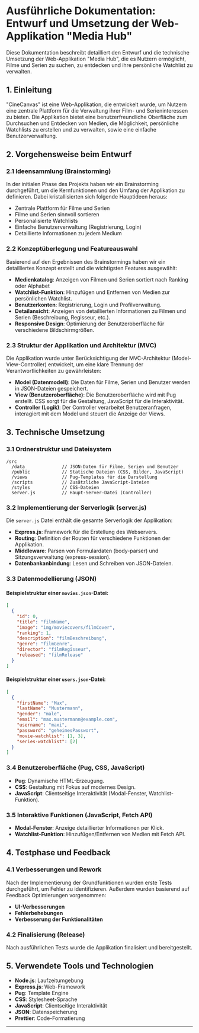 # Ausführliche Dokumentation: Entwurf und Umsetzung der Web-Applikation "Media Hub"

Diese Dokumentation beschreibt detailliert den Entwurf und die technische Umsetzung der Web-Applikation "Media Hub", die es Nutzern ermöglicht, Filme und Serien zu suchen, zu entdecken und ihre persönliche Watchlist zu verwalten.

## 1. Einleitung

"CineCanvas" ist eine Web-Applikation, die entwickelt wurde, um Nutzern eine zentrale Plattform für die Verwaltung ihrer Film- und Serieninteressen zu bieten. Die Applikation bietet eine benutzerfreundliche Oberfläche zum Durchsuchen und Entdecken von Medien, die Möglichkeit, persönliche Watchlists zu erstellen und zu verwalten, sowie eine einfache Benutzerverwaltung.

## 2. Vorgehensweise beim Entwurf

### 2.1 Ideensammlung (Brainstorming)

In der initialen Phase des Projekts haben wir ein Brainstorming durchgeführt, um die Kernfunktionen und den Umfang der Applikation zu definieren. Dabei kristallisierten sich folgende Hauptideen heraus:

- Zentrale Plattform für Filme und Serien
- Filme und Serien sinnvoll sortieren
- Personalisierte Watchlists
- Einfache Benutzerverwaltung (Registrierung, Login)
- Detaillierte Informationen zu jedem Medium

### 2.2 Konzeptüberlegung und Featureauswahl

Basierend auf den Ergebnissen des Brainstormings haben wir ein detailliertes Konzept erstellt und die wichtigsten Features ausgewählt:

- **Medienkatalog**: Anzeigen von Filmen und Serien sortiert nach Ranking oder Alphabet
- **Watchlist-Funktion**: Hinzufügen und Entfernen von Medien zur persönlichen Watchlist.
- **Benutzerkonten**: Registrierung, Login und Profilverwaltung.
- **Detailansicht**: Anzeigen von detaillierten Informationen zu Filmen und Serien (Beschreibung, Regisseur, etc.).
- **Responsive Design**: Optimierung der Benutzeroberfläche für verschiedene Bildschirmgrößen.

### 2.3 Struktur der Applikation und Architektur (MVC)

Die Applikation wurde unter Berücksichtigung der MVC-Architektur (Model-View-Controller) entwickelt, um eine klare Trennung der Verantwortlichkeiten zu gewährleisten:

- **Model (Datenmodell)**: Die Daten für Filme, Serien und Benutzer werden in JSON-Dateien gespeichert.
- **View (Benutzeroberfläche)**: Die Benutzeroberfläche wird mit Pug erstellt. CSS sorgt für die Gestaltung, JavaScript für die Interaktivität.
- **Controller (Logik)**: Der Controller verarbeitet Benutzeranfragen, interagiert mit dem Model und steuert die Anzeige der Views.

## 3. Technische Umsetzung

### 3.1 Ordnerstruktur und Dateisystem

```
/src
  /data              // JSON-Daten für Filme, Serien und Benutzer
  /public            // Statische Dateien (CSS, Bilder, JavaScript)
  /views             // Pug-Templates für die Darstellung
  /scripts           // Zusätzliche JavaScript-Dateien
  /styles            // CSS-Dateien
  server.js          // Haupt-Server-Datei (Controller)
```

### 3.2 Implementierung der Serverlogik (server.js)

Die `server.js` Datei enthält die gesamte Serverlogik der Applikation:

- **Express.js**: Framework für die Erstellung des Webservers.
- **Routing**: Definition der Routen für verschiedene Funktionen der Applikation.
- **Middleware**: Parsen von Formulardaten (body-parser) und Sitzungsverwaltung (express-session).
- **Datenbankanbindung**: Lesen und Schreiben von JSON-Dateien.

### 3.3 Datenmodellierung (JSON)

#### Beispielstruktur einer `movies.json`-Datei:

```json
[
  {
    "id": 0,
    "title": "filmName",
    "image": "img/moviecovers/filmCover",
    "ranking": 1,
    "description": "filmBeschreibung",
    "genre": "filmGenre",
    "director": "filmRegisseur",
    "released": "filmRelease"
  }
]
```

#### Beispielstruktur einer `users.json`-Datei:

```json
[
  {
    "firstName": "Max",
    "lastName": "Mustermann",
    "gender": "male",
    "email": "max.mustermann@example.com",
    "username": "maxi",
    "password": "geheimesPasswort",
    "movie-watchlist": [1, 3],
    "series-watchlist": [2]
  }
]
```

### 3.4 Benutzeroberfläche (Pug, CSS, JavaScript)

- **Pug**: Dynamische HTML-Erzeugung.
- **CSS**: Gestaltung mit Fokus auf modernes Design.
- **JavaScript**: Clientseitige Interaktivität (Modal-Fenster, Watchlist-Funktion).

### 3.5 Interaktive Funktionen (JavaScript, Fetch API)

- **Modal-Fenster**: Anzeige detaillierter Informationen per Klick.
- **Watchlist-Funktion**: Hinzufügen/Entfernen von Medien mit Fetch API.

## 4. Testphase und Feedback



### 4.1 Verbesserungen und Rework

Nach der Implementierung der Grundfunktionen wurden erste Tests durchgeführt, um Fehler zu identifizieren.
Außerdem wurden basierend auf Feedback Optimierungen vorgenommen:

- **UI-Verbesserungen**
- **Fehlerbehebungen**
- **Verbesserung der Funktionalitäten**

### 4.2 Finalisierung (Release)

Nach ausführlichen Tests wurde die Applikation finalisiert und bereitgestellt.

## 5. Verwendete Tools und Technologien

- **Node.js**: Laufzeitumgebung
- **Express.js**: Web-Framework
- **Pug**: Template Engine
- **CSS**: Stylesheet-Sprache
- **JavaScript**: Clientseitige Interaktivität
- **JSON**: Datenspeicherung
- **Prettier**: Code-Formatierung

---

